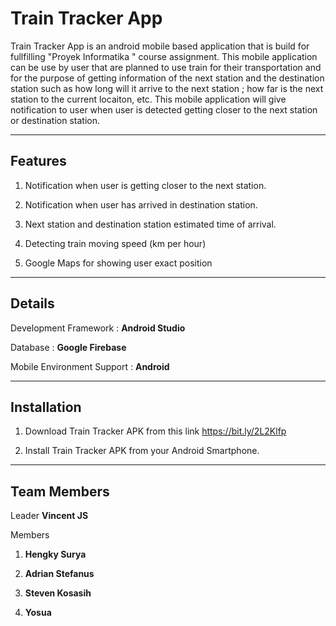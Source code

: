 # Train Tracker App
Train Tracker App is an android mobile based application that is build for fullfilling "Proyek Informatika " course assignment. This mobile application can be use by user that are planned to use train for their transportation and for the purpose of getting information of the next station and the destination station  such as how long will it arrive to the next station ; how far is the next station to the current locaiton, etc. This mobile application will give notification to user when user is detected getting closer to the next station or destination station. 

---

## **Features**

1. Notification when user is getting closer to the next station.

2. Notification when user has arrived in destination station.

3. Next station and destination station estimated time of arrival.

4. Detecting train moving speed (km per hour)

5. Google Maps for showing user exact position


---

## **Details**

Development Framework : **Android Studio**

Database : **Google Firebase**

Mobile Environment Support : **Android**

---

## **Installation**

1. Download Train Tracker APK from this link https://bit.ly/2L2Klfp

2. Install Train Tracker APK from your Android Smartphone.

---
## **Team Members**

Leader **Vincent JS**

Members

1. **Hengky Surya**

2. **Adrian Stefanus**

3. **Steven Kosasih**

4. **Yosua**
